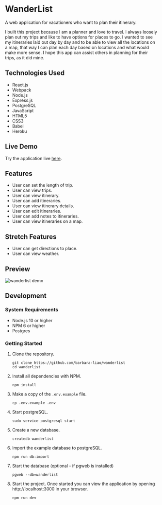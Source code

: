 # WanderList

A web application for vacationers who want to plan their itinerary.

I built this project because I am a planner and love to travel. I always loosely plan out my trips and like to have options for places to go. I wanted to see my itineraries laid out day by day and to be able to view all the locations on a map, that way I can plan each day based on locations and what would make more sense. I hope this app can assist others in planning for their trips, as it did mine.

## Technologies Used

- React.js
- Webpack
- Node.js
- Express.js
- PostgreSQL
- JavaScript
- HTML5
- CSS3
- Babel
- Heroku

## Live Demo

Try the application live [here](https://wanderlist-project.herokuapp.com/).

## Features

- User can set the length of trip.
- User can view trips.
- User can view itinerary.
- User can add itineraries.
- User can view itinerary details.
- User can edit itineraries.
- User can add notes to itineraries.
- User can view itineraries on a map.

## Stretch Features

- User can get directions to place.
- User can view weather.

## Preview

![wanderlist demo](https://user-images.githubusercontent.com/87685216/143378533-37e2b47b-43b6-42f1-bca2-afa01eaf7b3e.gif)


## Development

### System Requirements

- Node.js 10 or higher
- NPM 6 or higher
- Postgres

### Getting Started

1. Clone the repository.

    ```shell
    git clone https://github.com/barbara-liao/wanderlist
    cd wanderlist
    ```

1. Install all dependencies with NPM.

    ```shell
    npm install
    ```

1. Make a copy of the `.env.example` file.

    ```shell
    cp .env.example .env
    ```    

1. Start postgreSQL.

    ```shell
    sudo service postgresql start
    ```
    
1. Create a new database.

    ```shell
    createdb wanderlist
    ```

1. Import the example database to postgreSQL.

    ```shell
    npm run db:import
    ```

1. Start the database (optional - if pgweb is installed)

    ```shell
    pgweb --db=wanderlist
    ```

1. Start the project. Once started you can view the application by opening http://localhost:3000 in your browser.

    ```shell
    npm run dev
    ```
